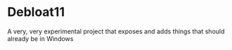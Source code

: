 # Debloat11
A very, very experimental project that exposes and adds things that should already be in Windows
